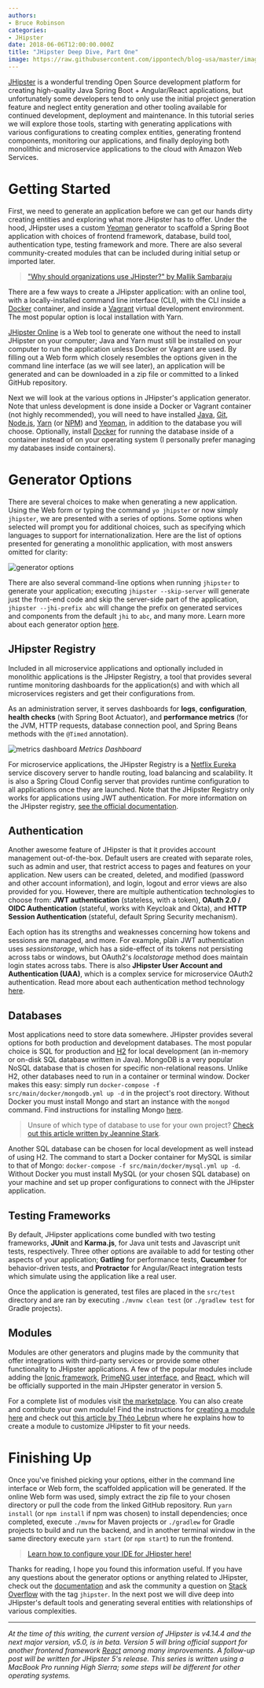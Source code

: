 ```yaml
---
authors:
- Bruce Robinson
categories:
- JHipster
date: 2018-06-06T12:00:00.000Z
title: "JHipster Deep Dive, Part One"
image: https://raw.githubusercontent.com/ippontech/blog-usa/master/images/2018/06/jhipster.png
---
```


[JHipster](https://www.jhipster.tech/) is a wonderful trending Open Source development platform for creating high-quality Java Spring Boot + Angular/React applications, but unfortunately some developers tend to only use the initial project generation feature and neglect entity generation and other tooling available for continued development, deployment and maintenance. In this tutorial series we will explore those tools, starting with generating applications with various configurations to creating complex entities, generating frontend components, monitoring our applications, and finally deploying both monolithic and microservice applications to the cloud with Amazon Web Services.

# Getting Started

First, we need to generate an application before we can get our hands dirty creating entities and exploring what more JHipster has to offer. Under the hood, JHipster uses a custom [Yeoman](http://yeoman.io/) generator to scaffold a Spring Boot application with choices of frontend framework, database, build tool, authentication type, testing framework and more. There are also several community-created modules that can be included during initial setup or imported later.

> ["Why should organizations use JHipster?" by Mallik Sambaraju](https://blog.ippon.tech/use-of-jhipster-in-organizations/)

There are a few ways to create a JHipster application: with an online tool, with a locally-installed command line interface (CLI), with the CLI inside a [Docker](https://www.docker.com/) container, and inside a [Vagrant](https://www.vagrantup.com/) virtual development environment. The most popular option is local installation with Yarn.

[JHipster Online](https://start.jhipster.tech/) is a Web tool to generate one without the need to install JHipster on your computer; Java and Yarn must still be installed on your computer to run the application unless Docker or Vagrant are used. By filling out a Web form which closely resembles the options given in the command line interface (as we will see later), an application will be generated and can be downloaded in a zip file or committed to a linked GitHub repository.

Next we will look at the various options in JHipster's application generator. Note that unless development is done inside a Docker or Vagrant container (not highly recommended), you will need to have installed [Java](http://www.oracle.com/technetwork/java/javase/downloads/index.html), [Git](https://git-scm.com/downloads), [Node.js](https://nodejs.org/en/download/), [Yarn](https://yarnpkg.com/en/) (or [NPM](https://www.npmjs.com/get-npm)) and [Yeoman](http://yeoman.io/), in addition to the database you will choose. Optionally, install [Docker](https://docs.docker.com/install/) for running the database inside of a container instead of on your operating system (I personally prefer managing my databases inside containers).

# Generator Options
There are several choices to make when generating a new application. Using the Web form or typing the command `yo jhipster` or now simply `jhipster`, we are presented with a series of options. Some options when selected will prompt you for additional choices, such as specifying which languages to support for internationalization. Here are the list of options presented for generating a monolithic application, with most answers omitted for clarity:

![generator options](https://raw.githubusercontent.com/ippontech/blog-usa/master/images/2018/06/JHipsterOptions.jpg)

There are also several command-line options when running `jhipster` to generate your application;  executing `jhipster --skip-server` will generate just the front-end code and skip the server-side part of the application, `jhipster --jhi-prefix abc` will change the prefix on generated services and components from the default `jhi` to `abc`, and many more. Learn more about each generator option [here](https://www.jhipster.tech/creating-an-app/).

## JHipster Registry
Included in all microservice applications and optionally included in monolithic applications is the JHipster Registry, a tool that provides several runtime monitoring dashboards for the application(s) and with which all microservices registers and get their configurations from.

As an administration server, it serves dashboards for **logs**, **configuration**, **health checks** (with Spring Boot Actuator), and **performance metrics** (for the JVM, HTTP requests, database connection pool, and Spring Beans methods with the `@Timed` annotation).

![metrics dashboard](https://raw.githubusercontent.com/ippontech/blog-usa/master/images/2018/06/JHipsterMetricsDashboard.jpg)
*Metrics Dashboard*

For microservice applications, the JHipster Registry is a [Netflix Eureka](https://github.com/Netflix/eureka) service discovery server to handle routing, load balancing and scalability. It is also a Spring Cloud Config server that provides runtime configuration to all applications once they are launched. Note that the JHipster Registry only works for applications using JWT authentication. For more information on the JHipster registry, [see the official documentation](https://www.jhipster.tech/jhipster-registry/).

## Authentication
Another awesome feature of JHipster is that it provides account management out-of-the-box. Default users are created with separate roles, such as admin and user, that restrict access to pages and features on your application. New users can be created, deleted, and modified (password and other account information), and login, logout and error views are also provided for you. However, there are multiple authentication technologies to choose from: **JWT authentication** (stateless, with a token), **OAuth 2.0 / OIDC Authentication** (stateful, works with Keycloak and Okta), and **HTTP Session Authentication** (stateful, default Spring Security mechanism).

Each option has its strengths and weaknesses concerning how tokens and sessions are managed, and more. For example, plain JWT authentication uses *sessionstorage*, which has a side-effect of its tokens not persisting across tabs or windows, but OAuth2's *localstorage* method does maintain login states across tabs. There is also **JHipster User Account and Authentication (UAA)**, which is a complex service for microservice OAuth2 authentication. Read more about each authentication method technology [here](https://www.jhipster.tech/security/).

## Databases
Most applications need to store data somewhere. JHipster provides several options for both production and development databases. The most popular choice is SQL for production and [H2](http://www.h2database.com) for local development (an in-memory or on-disk SQL database written in Java). MongoDB is a very popular NoSQL database that is chosen for specific non-relational reasons. Unlike H2, other databases need to run in a container or terminal window. Docker makes this easy: simply run `docker-compose -f src/main/docker/mongodb.yml up -d` in the project's root directory. Without Docker you must install Mongo and start an instance with the `mongod` command. Find instructions for installing Mongo [here](https://docs.mongodb.com/manual/installation/#tutorial-installation).

> Unsure of which type of database to use for your own project? [Check out this article written by Jeannine Stark](https://blog.ippon.tech/use-cassandra-mongodb-hbase-accumulo-mysql/).

Another SQL database can be chosen for local development as well instead of using H2. The command to start a Docker container for MySQL is similar to that of Mongo: `docker-compose -f src/main/docker/mysql.yml up -d`. Without Docker you must install MySQL (or your chosen SQL database) on your machine and set up proper configurations to connect with the JHipster application.

## Testing Frameworks
By default, JHipster applications come bundled with two testing frameworks, **JUnit** and **Karma.js**, for Java unit tests and Javascript unit tests, respectively. Three other options are available to add for testing other aspects of your application; **Gatling** for performance tests, **Cucumber** for behavior-driven tests, and **Protractor** for Angular/React integration tests which simulate using the application like a real user.

Once the application is generated, test files are placed in the `src/test` directory and are ran by executing `./mvnw clean test` (or `./gradlew test` for Gradle projects).

## Modules

Modules are other generators and plugins made by the community that offer integrations with third-party services or provide some other functionality to JHipster applications. A few of the popular modules include adding the [Ionic framework](https://ionicframework.com/), [PrimeNG user interface](https://www.primefaces.org/primeng/#/), and [React](https://reactjs.org/), which will be officially supported in the main JHipster generator in version 5.

For a complete list of modules visit [the marketplace](https://www.jhipster.tech/modules/marketplace/#/list). You can also create and contribute your own module! Find the instructions for [creating a module here](https://www.jhipster.tech/modules/creating-a-module/) and check out [this article by Théo Lebrun](https://blog.ippon.tech/how-to-efficiently-use-jhipster-in-your-company-2/) where he explains how to create a module to customize JHipster to fit your needs.

# Finishing Up
Once you've finished picking your options, either in the command line interface or Web form, the scaffolded application will be generated. If the online Web form was used, simply extract the zip file to your chosen directory or pull the code from the linked GitHub repository. Run `yarn install` (or `npm install` if npm was chosen) to install dependencies; once completed, execute `./mvnw` for Maven projects or `./gradlew` for Gradle projects to build and run the backend, and in another terminal window in the same directory execute `yarn start` (or `npm start`) to run the frontend.

> [Learn how to configure your IDE for JHipster here!](https://www.jhipster.tech/configuring-ide/)

Thanks for reading, I hope you found this information useful. If you have any questions about the generator options or anything related to JHipster, check out the [documentation](https://www.jhipster.tech/creating-an-app/) and ask the community a question on [Stack Overflow](https://stackoverflow.com/questions/tagged/jhipster) with the tag `jhipster`. In the next post we will dive deep into JHipster's default tools and generating several entities with relationships of various complexities.

---

*At the time of this writing, the current version of JHipster is v4.14.4 and the next major version, v5.0, is in beta. Version 5 will bring official support for another frontend framework [React](https://reactjs.org/) among many improvements. A follow-up post will be written for JHipster 5's release. This series is written using a MacBook Pro running High Sierra; some steps will be different for other operating systems.*
